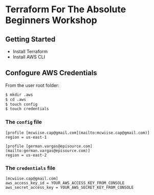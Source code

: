 # Terraform For The Absolute Beginners Workshop

## Getting Started

- Install Terraform
- Install AWS CLI

## Confogure AWS Credentials

From the user root folder:

```bash
$ mkdir .aws
$ cd .aws
$ touch config
$ touch credentials
```

### The `config` file

```
[profile [mcwiise.cap@gmail.com](mailto:mcwiise.cap@gmail.com)]
region = us-east-1

[profile [german.vargas@episource.com](mailto:german.vargas@episource.com)]
region = us-east-2
```

### The `credentials` file

```
[mcwiise.cap@gmail.com]
aws_access_key_id = YOUR_AWS_ACCESS_KEY_FROM_CONSOLE
aws_secret_access_key = YOUR_AWS_SECRET_KEY_FROM_CONSOLE
```
